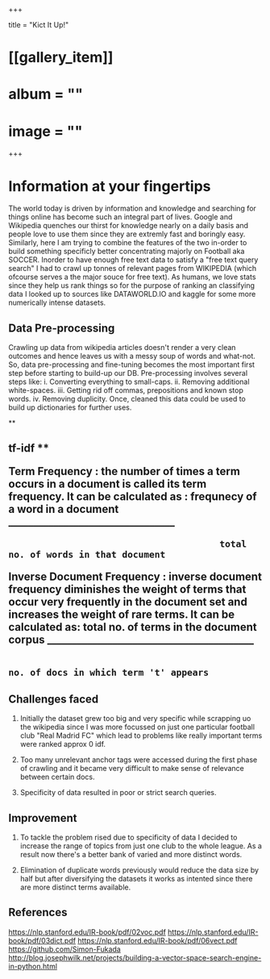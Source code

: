+++

title =  "Kict It Up!"

# [[gallery_item]]
# album = ""
# image = ""
+++

**<h1> Information at your fingertips </h1>**

The world today is driven by information and knowledge and searching for things online has become such an integral part of lives. Google and Wikipedia quenches our thirst for knowledge nearly on a daily basis and people love to use them since they are extremly fast and boringly easy. Similarly, here I am trying to combine the features of the two in-order to build something specificly better concentrating majorly on Football aka SOCCER.
Inorder to have enough free text data to satisfy a "free text query search" I had to crawl up tonnes of relevant pages from WIKIPEDIA (which ofcourse serves a the major souce for free text). As humans, we love stats since they help us rank things so for the purpose of ranking an classifying data I looked up to sources like DATAWORLD.IO and kaggle for some more numerically intense datasets.


**<h2> Data Pre-processing </h2>**

Crawling up data from wikipedia articles doesn't render a very clean outcomes and hence leaves us with a messy soup of words and what-not. So, data pre-processing and fine-tuning becomes the most important first step before starting to build-up our DB.
Pre-processing involves several steps like:
                                           i. Converting everything to small-caps.
                                           ii. Removing additional white-spaces.
                                           iii. Getting rid off commas, prepositions and known stop words.
                                           iv. Removing duplicity.
Once, cleaned this data could be used to build up dictionaries for further uses.


**<h2> tf-idf **
  
Term Frequency : the number of times a term occurs in a document is called its term frequency.
                 It can be calculated as : 
                                            frequnecy of a word in a document
                                            _________________________________
                                            
                                           total no. of words in that document
                                           
                                           
Inverse Document Frequency : inverse document frequency diminishes the weight of terms that occur very
                             frequently in the document set and increases the weight of rare terms.
                             It can be calculated as:
                                                      total no. of terms in the document corpus
                                                      _________________________________________
                                                      
                                                      no. of docs in which term 't' appears



**<h2> Challenges faced</h2>**

1. Initially the dataset grew too big and very specific while scrapping uo the wikipedia since I was more       focussed on just one particular football club "Real Madrid FC" which lead to problems like really important terms were ranked approx 0 idf.

2. Too many unrelevant anchor tags were accessed during the first phase of crawling and it became very difficult to make sense of relevance between certain docs.

3. Specificity of data resulted in poor or strict search queries.


**<h2> Improvement </h2>**

1. To tackle the problem rised due to specificity of data I decided to increase the range of topics from just one club to the whole league. As a result now there's a better bank of varied and more distinct words.

2. Elimination of duplicate words previously would reduce the data size by half but after diversifying the datasets it works as intented since there are more distinct terms available.

**<h2> References </h2>**

https://nlp.stanford.edu/IR-book/pdf/02voc.pdf
https://nlp.stanford.edu/IR-book/pdf/03dict.pdf
https://nlp.stanford.edu/IR-book/pdf/06vect.pdf
https://github.com/Simon-Fukada
http://blog.josephwilk.net/projects/building-a-vector-space-search-engine-in-python.html
